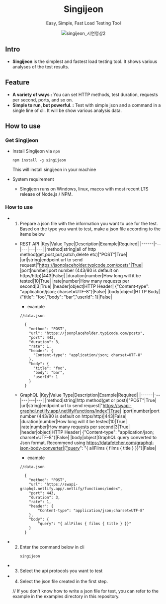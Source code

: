 <div align="center">
  <h1>Singijeon</h1>
<p align="center">
  Easy, Simple, Fast Load Testing Tool 
</p>
</div>

<div align="center">

![singijeon_시연영상2](https://github.com/user-attachments/assets/f813317b-b206-4189-ab5a-a4715e0676a3)

</div>

## Intro

- **Singijeon** is the simplest and fastest load testing tool. It shows various analyses of the test results.

## Feature

- **A variety of ways :** You can set HTTP methods, test duration, requests per second, ports, and so on.
- **Simple to run, but powerful. :** Test with simple json and a command in a single line of cli. It will be show various analysis data.

## How to use

### Get Singijeon

- Install Singijeon via `npm`

  ```
  npm install -g singijeon
  ```

  This will install singijeon in your machine

- System requirement
  - Singijeon runs on Windows, linux, macos with most recent LTS release of Node.js / NPM.

### How to use

- 1. Prepare a json file with the information you want to use for the test.
     Based on the type you want to test, make a json file according to the items below

  - REST API
    |Key|Value Type|Description|Example|Required|
    |------|---|---|---|---|
    |method|string|all of http method(get,post,put,patch,delete etc)|"POST"|True|
    |url|string|endpoint url to send request|"https://jsonplaceholder.typicode.com/posts"|True|
    |port|number|port number (443/80 is default on https/http)|443|False|
    |duration|number|How long will it be tested|10|True|
    |rate|number|How many requests per second|3|True|
    |header|object|HTTP Header| {"Content-type": "application/json; charset=UTF-8"}|False|
    |body|object|HTTP Body|{"title": "foo","body": "bar","userId": 1}|False|

    - example

    ```
    //data.json

      {
        "method": "POST",
        "url": "https://jsonplaceholder.typicode.com/posts",
        "port": 443,
        "duration": 3,
        "rate": 1,
        "header": {
          "Content-type": "application/json; charset=UTF-8"
        },
        "body": {
          "title": "foo",
          "body": "bar",
          "userId": 1
        }
      }
    ```

  - GraphQL
    |Key|Value Type|Description|Example|Required|
    |------|---|---|---|---|
    |method|string|http method(get or post)|"POST"|True|
    |url|string|endpoint url to send request|"https://swapi-graphql.netlify.app/.netlify/functions/index"|True|
    |port|number|port number (443/80 is default on https/http)|443|False|
    |duration|number|How long will it be tested|10|True|
    |rate|number|How many requests per second|3|True|
    |header|object|HTTP Header| {"Content-type": "application/json; charset=UTF-8"}|False|
    |body|object|GraphQL query converted to Json format. Recommend using https://datafetcher.com/graphql-json-body-converter|{"query": "{ allFilms { films { title } }}"}|False|

    - example

    ```
    //data.json

      {
        "method": "POST",
        "url": "https://swapi-graphql.netlify.app/.netlify/functions/index",
        "port": 443,
        "duration": 3,
        "rate": 1,
        "header": {
            "Content-type": "application/json;charset=UTF-8"
        },
        "body": {
            "query": "{ allFilms { films { title } }}"
        }
      }

    ```

- 2. Enter the command below in cli
     ```
     singijeon
     ```

- 3. Select the api protocols you want to test

- 4. Select the json file created in the first step.

  // If you don't know how to write a json file for test, you can refer to the example in the examples directory in this repository.
